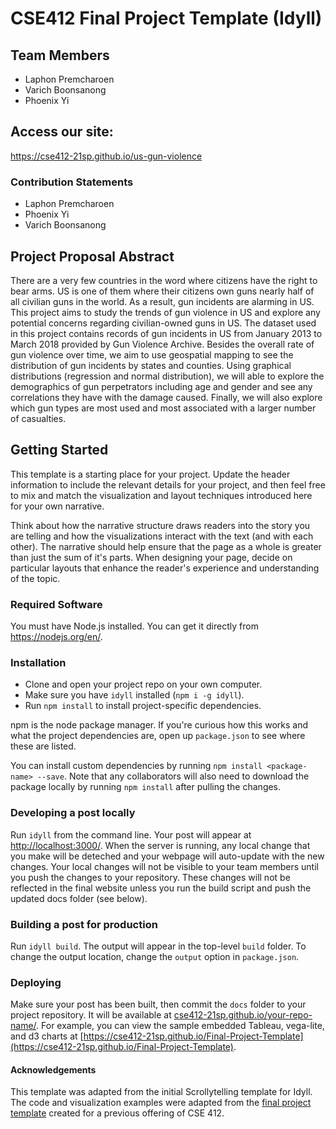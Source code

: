 # CSE412 Final Project Template (Idyll)

## Team Members

- Laphon Premcharoen
- Varich Boonsanong
- Phoenix Yi

## Access our site:

https://cse412-21sp.github.io/us-gun-violence

### Contribution Statements

- Laphon Premcharoen
- Phoenix Yi
- Varich Boonsanong

## Project Proposal Abstract

There are a very few countries in the word where citizens have the right to bear arms. US is one of them where their citizens own guns nearly half of all civilian guns in the world. As a result, gun incidents are alarming in US. This project aims to study the trends of gun violence in US and explore any potential concerns regarding civilian-owned guns in US. The dataset used in this project contains records of gun incidents in US from January 2013 to March 2018 provided by Gun Violence Archive. Besides the overall rate of gun violence over time, we aim to use geospatial mapping to see the distribution of gun incidents by states and counties. Using graphical distributions (regression and normal distribution), we will able to explore the demographics of gun perpetrators including age and gender and see any correlations they have with the damage caused. Finally, we will also explore which gun types are most used and most associated with a larger number of casualties.

## Getting Started

This template is a starting place for your project. Update the header information to include the relevant details for your project, and then feel free to mix and match the visualization and layout techniques introduced here for your own narrative.

Think about how the narrative structure draws readers into the story you are telling and how the visualizations interact with the text (and with each other). The narrative should help ensure that the page as a whole is greater than just the sum of it's parts. When designing your page, decide on particular layouts that enhance the reader's experience and understanding of the topic.

### Required Software

You must have Node.js installed. You can get it directly from https://nodejs.org/en/.

### Installation

- Clone and open your project repo on your own computer.
- Make sure you have `idyll` installed (`npm i -g idyll`).
- Run `npm install` to install project-specific dependencies.

npm is the node package manager. If you're curious how this works and what the project dependencies are, open up `package.json` to see where these are listed.

You can install custom dependencies by running `npm install <package-name> --save`. Note that any collaborators will also need to download the package locally by running `npm install` after pulling the changes.

### Developing a post locally

Run `idyll` from the command line. Your post will appear at [http://localhost:3000/](http://localhost:3000/). When the server is running, any local change that you make will be deteched and your webpage will auto-update with the new changes. Your local changes will not be visible to your team members until you push the changes to your repository. These changes will not be reflected in the final website unless you run the build script and push the updated docs folder (see below).

### Building a post for production

Run `idyll build`. The output will appear in the top-level `build` folder. To change the output location, change the `output` option in `package.json`.

### Deploying

Make sure your post has been built, then commit the `docs` folder to your project repository. It will be available at [cse412-21sp.github.io/your-repo-name/](). For example, you can view the sample embedded Tableau, vega-lite, and d3 charts at [https://cse412-21sp.github.io/Final-Project-Template](https://cse412-21sp.github.io/Final-Project-Template).

#### Acknowledgements

This template was adapted from the initial Scrollytelling template for Idyll. The code and visualization examples were adapted from the [final project template](https://github.com/cse412-21w/project-demo) created for a previous offering of CSE 412.
